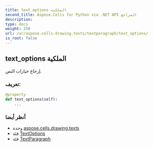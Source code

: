 ```yaml
---
title: text_options الملكية
second_title: Aspose.Cells for Python via .NET API المراجع
description:
type: docs
weight: 250
url: /ar/aspose.cells.drawing.texts/textparagraph/text_options/
is_root: false
---
```

##  text_options الملكية

إرجاع خيارات النص.
###  تعريف:
```python
@property
def text_options(self):
    ...
```

###  أنظر أيضا
* وحدة [aspose.cells.drawing.texts](../../)
* فئة [TextOptions](/cells/python-net/ar/aspose.cells.drawing.texts/textoptions)
* فئة [TextParagraph](/cells/python-net/ar/aspose.cells.drawing.texts/textparagraph)
